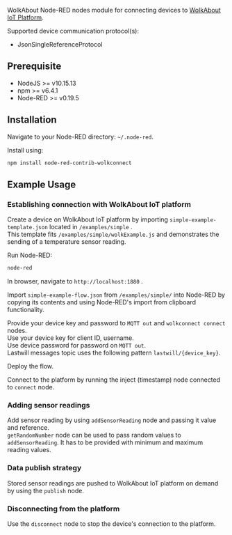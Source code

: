 WolkAbout Node-RED nodes module for connecting devices to [WolkAbout IoT Platform](https://demo.wolkabout.com/).

Supported device communication protocol(s):
* JsonSingleReferenceProtocol

## Prerequisite

* NodeJS >= v10.15.13
* npm >= v6.4.1
* Node-RED >= v0.19.5

## Installation

Navigate to your Node-RED directory: ```~/.node-red```.

Install using:

```sh
npm install node-red-contrib-wolkconnect
```

## Example Usage

### Establishing connection with WolkAbout IoT platform

Create a device on WolkAbout IoT platform by importing ```simple-example-template.json``` located in ```/examples/simple``` .<br>
This template fits ```/examples/simple/wolkExample.js``` and demonstrates the sending of a temperature sensor reading.

Run Node-RED:

```sh
node-red
```

In browser, navigate to ```http://localhost:1880``` .

Import ```simple-example-flow.json``` from ```/examples/simple/``` into Node-RED by copying its contents and using Node-RED's import from clipboard functionality. 

Provide your device key and password to ```MQTT out``` and ```wolkconnect connect``` nodes.<br>
Use your device key for client ID, username.<br>
Use device password for password on ```MQTT out```.<br>
Lastwill messages topic uses the following pattern ```lastwill/{device_key}```.<br>

Deploy the flow.

Connect to the platform by running the inject (timestamp) node connected to ```connect``` node.

### Adding sensor readings

Add sensor reading by using ```addSensorReading``` node and passing it value and reference.<br>
```getRandomNumber``` node can be used to pass random values to ```addSensorReading```. It has to be provided with minimum and maximum reading values.

### Data publish strategy

Stored sensor readings are pushed to WolkAbout IoT platform on demand by using the ```publish``` node.

### Disconnecting from the platform

Use the ```disconnect``` node to stop the device's connection to the platform.